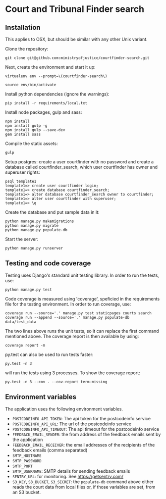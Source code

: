 Court and Tribunal Finder search
==================

## Installation

This applies to OSX, but should be similar with any other Unix variant.

Clone the repository:

    git clone git@github.com:ministryofjustice/courtfinder-search.git

Next, create the environment and start it up:

    virtualenv env --prompt=\(courtfinder-search\)

    source env/bin/activate

Install python dependencies (ignore the warnings):

    pip install -r requirements/local.txt

Install node packages, gulp and sass:

    npm install
    npm install gulp -g
    npm install gulp --save-dev
    gem install sass


Compile the static assets:

    gulp

Setup postgres: create a user courtfinder with no password and create a database called courtfinder_search, which user courtfinder has owner and superuser rights:

    psql template1
    template1=> create user courtfinder login;
    template1=> create database courtfinder_search;
    template1=> alter database courtfinder_search owner to courtfinder;
    template1=> alter user courtfinder with superuser;
    template1=> \q

Create the database and put sample data in it:

    python manage.py makemigrations
    python manage.py migrate
    python manage.py populate-db

Start the server:

    python manage.py runserver

## Testing and code coverage

Testing uses Django's standard unit testing library. In order to run the tests, use:

    python manage.py test

Code coverage is measured using 'coverage', speficied in the requirements file for the testing environment. In order to run coverage, use:

    coverage run --source='.' manage.py test staticpages courts search
    coverage run --append --source='.' manage.py populate-db data/test_data

The two lines above runs the unit tests, so it can replace the first command mentioned above. The coverage report is then available by using:

    coverage report -m

py.test can also be used to run tests faster:

    py.test -n 3

will run the tests using 3 processes. To show the coverage report:

    py.test -n 3 --cov . --cov-report term-missing

## Environment variables

The application uses the following environment variables.

* `POSTCODEINFO_API_TOKEN`: The api token for the postcodeinfo service
* `POSTCODEINFO_API_URL`: The url of the postcodeinfo service
* `POSTCODEINFO_API_TIMEOUT`: The api timeout for the postcodeinfo service
* `FEEDBACK_EMAIL_SENDER`: the from address of the feedback emails sent by the application
* `FEEDBACK_EMAIL_RECEIVER`: the email addresses of the recipients of the feedback emails (comma separated)
* `SMTP_HOSTNAME`
* `SMTP_PASSWORD`
* `SMTP_PORT`
* `SMTP_USERNAME`: SMTP details for sending feedback emails
* `SENTRY_URL`: for monitoring. See <https://getsentry.com/>
* `S3_KEY`, `S3_BUCKET`, `S3_SECRET`: the `populate-db` command above either reads the court data from local files or, if those variables are set, from an S3 bucket.
